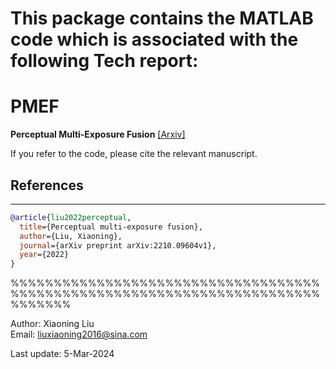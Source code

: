# This package contains the MATLAB code which is associated with the following Tech report:
# PMEF
**Perceptual Multi-Exposure Fusion**
[[Arxiv]](https://arxiv.org/abs/2210.09604v1)

If you refer to the code, please cite the relevant manuscript.
## References
----------
```BibTex
@article{liu2022perceptual,
  title={Perceptual multi-exposure fusion},
  author={Liu, Xiaoning},
  journal={arXiv preprint arXiv:2210.09604v1},
  year={2022}
}
```


%%%%%%%%%%%%%%%%%%%%%%%%%%%%%%%%%%%%%%%%%%%%%%%%%%%%%%%%%%%%%%%%%%%%%%%%%%%%%%%

Author: Xiaoning Liu                                                            
Email: liuxiaoning2016@sina.com

Last update: 5-Mar-2024
